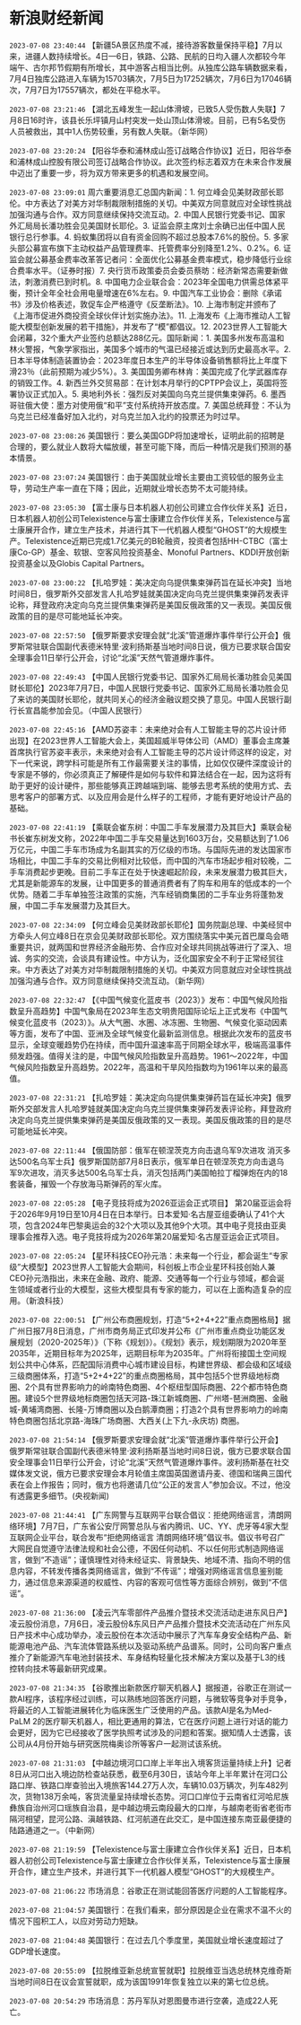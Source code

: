 # 新浪财经新闻
`2023-07-08 23:40:44` 【新疆5A景区热度不减，接待游客数量保持平稳】7月以来，进疆人数持续增长。4日—6日，铁路、公路、民航的日均入疆人次都较今年端午、古尔邦节假期有所增长，其中游客占相当比例。从独库公路车辆数据来看，7月4日独库公路进入车辆为15703辆次，7月5日为17252辆次，7月6日为17046辆次，7月7日为17557辆次，都处在平稳水平。

`2023-07-08 23:21:46` 【湖北五峰发生一起山体滑坡，已致5人受伤数人失联】7月8日16时许，该县长乐坪镇月山村突发一处山顶山体滑坡。目前，已有5名受伤人员被救出，其中1人伤势较重，另有数人失联。（新华网）

`2023-07-08 23:20:24` 【阳谷华泰和浦林成山签订战略合作协议】近日，阳谷华泰和浦林成山控股有限公司签订战略合作协议。此次签约标志着双方在未来合作发展中迈出了重要一步，将为双方带来更多的机遇和发展空间。

`2023-07-08 23:09:01` 周六重要消息汇总国内新闻：1. 何立峰会见美财政部长耶伦。中方表达了对美方对华制裁限制措施的关切。中美双方同意就应对全球性挑战加强沟通与合作。双方同意继续保持交流互动。2. 中国人民银行党委书记、国家外汇局局长潘功胜会见美国财长耶伦。3. 证监会原主席刘士余确已出任中国人民银行总行参事。4. 蚂蚁集团将以自有资金回购不超过总股本7.6%的股份。5. 多家头部公募宣布旗下主动权益产品管理费率、托管费率分别降至1.2%、0.2%。6. 证监会就公募基金费率改革答记者问：全面优化公募基金费率模式，稳步降低行业综合费率水平。（证券时报）7. 央行货币政策委员会委员蔡昉：经济新常态需要新做法，刺激消费已到时机。8. 中国电力企业联合会：2023年全国电力供需总体紧平衡，预计全年全社会用电量增速在6%左右。9. 中国汽车工业协会：删除《承诺书》涉及价格表述，敦促车企严格遵守《反垄断法》。10. 上海市制定并颁布了《上海市促进外商投资全球伙伴计划实施办法》。11. 上海发布《上海市推动人工智能大模型创新发展的若干措施》，并发布了“模”都倡议。12. 2023世界人工智能大会闭幕，32个重大产业签约总额达288亿元。国际新闻：1. 美国多州发布高温和林火警报，气象学家指出，美国多个城市的气温已经接近或达到历史最高水平。2. 日本半导体制造装置协会：2023年度日本生产的半导体设备销售额将比上年度下滑23％（此前预期为减少5%）。3. 美国国务卿布林肯：美国完成了化学武器库存的销毁工作。4. 新西兰外交贸易部：在计划本月举行的CPTPP会议上，英国将签署协议正式加入。5. 奥地利外长：强烈反对美国向乌克兰提供集束弹药。6. 墨西哥驻俄大使：墨方对使用俄“和平”支付系统持开放态度。7. 美国总统拜登：不认为乌克兰已经准备好加入北约，对乌克兰加入北约的投票还为时过早。

`2023-07-08 23:08:26` 美国银行：要么美国GDP将加速增长，证明此前的招聘是合理的，要么就业人数将大幅放缓，甚至可能下降，而后一种情况是我们预测的基本情景。

`2023-07-08 23:07:24` 美国银行：由于美国就业增长主要由工资较低的服务业主导，劳动生产率一直在下降；因此，近期就业增长态势不太可能持续。

`2023-07-08 23:05:30` 【富士康与日本机器人初创公司建立合作伙伴关系】近日，日本机器人初创公司Telexistence与富士康建立合作伙伴关系，Telexistence与富士康展开合作，建立生产技术，并进行其下一代机器人模型“GHOST”的大规模生产。Telexistence近期已完成1.7亿美元的B轮融资，投资者包括HH-CTBC（富士康Co-GP）基金、软银、空客风险投资基金、Monoful Partners、KDDI开放创新投资基金以及Globis Capital Partners。

`2023-07-08 23:00:22` 【扎哈罗娃：美决定向乌提供集束弹药旨在延长冲突】当地时间8日，俄罗斯外交部发言人扎哈罗娃就美国决定向乌克兰提供集束弹药发表评论称，拜登政府决定向乌克兰提供集束弹药是美国反俄政策的又一表现。美国反俄政策的目的是尽可能地延长冲突。

`2023-07-08 22:57:50` 【俄罗斯要求安理会就“北溪”管道爆炸事件举行公开会】俄罗斯常驻联合国副代表德米特里·波利扬斯基当地时间8日说，俄方已要求联合国安全理事会11日举行公开会，讨论“北溪”天然气管道爆炸事件。

`2023-07-08 22:49:43` 【中国人民银行党委书记、国家外汇局局长潘功胜会见美国财长耶伦】2023年7月7日，中国人民银行党委书记、国家外汇局局长潘功胜会见了来访的美国财长耶伦，就共同关心的经济金融议题交换了意见。中国人民银行副行长宣昌能参加会见。（中国人民银行）

`2023-07-08 22:45:16` 【AMD苏姿丰：未来绝对会有人工智能主导的芯片设计师出现】在2023世界人工智能大会上，美国超威半导体公司（AMD）董事会主席兼首席执行官苏姿丰表示，未来绝对会有人工智能主导的芯片设计师这样的设定，对下一代来说，跨学科可能是所有工作最需要关注的事情，比如仅仅硬件深度设计的专家是不够的，你必须真正了解硬件是如何与软件和算法结合在一起，因为这将有助于更好的设计硬件，那些能够真正跨越端到端、能够去思考系统的使用方式、去思考客户的部署方式、以及应用会是什么样子的工程师，才能有更好地设计产品的基础。

`2023-07-08 22:41:19` 【乘联会崔东树：中国二手车发展潜力及其巨大】乘联会秘书长崔东树发文称，2022年中国二手车交易量达到1603万台，交易额达到了1.06万亿元，中国二手车市场成为名副其实的万亿级的市场。与国际先进的发达国家市场相比，中国二手车的交易比例相对比较低，而中国的汽车市场起步相对较晚，二手车消费起步更晚。目前二手车正在处于快速崛起阶段，未来发展潜力极其巨大，尤其是新能源车的发展，让中国更多的普通消费者有了购车和用车的低成本的一个优势。随着二手车单独签注政策的实施，汽车经销商集团的二手车业务将蓬勃发展，中国二手车发展潜力及其巨大。

`2023-07-08 22:34:09` 【何立峰会见美财政部长耶伦】国务院副总理、中美经贸中方牵头人何立峰8日在京会见美财政部长耶伦。双方围绕落实中美元首巴厘岛会晤重要共识，就两国和世界经济金融形势、合作应对全球共同挑战等进行了深入、坦诚、务实的交流，会谈具有建设性。中方认为，泛化国家安全不利于正常经贸往来。中方表达了对美方对华制裁限制措施的关切。中美双方同意就应对全球性挑战加强沟通与合作。双方同意继续保持交流互动。（新华网）

`2023-07-08 22:32:47` 【《中国气候变化蓝皮书（2023）》发布：中国气候风险指数呈升高趋势】中国气象局在2023年生态文明贵阳国际论坛上正式发布《中国气候变化蓝皮书（2023）》。从大气圈、水圈、冰冻圈、生物圈、气候变化驱动因素等方面，发布了中国、亚洲及全球气候变化最新监测信息。根据此次发布的蓝皮书显示，全球变暖趋势仍在持续，而中国升温速率高于同期全球水平，极端高温事件频发趋强。值得关注的是，中国气候风险指数呈升高趋势。1961～2022年，中国气候风险指数呈升高趋势。2022年，高温和干旱风险指数均为1961年以来的最高值。

`2023-07-08 22:31:21` 【扎哈罗娃：美决定向乌提供集束弹药旨在延长冲突】俄罗斯外交部发言人扎哈罗娃就美国决定向乌克兰提供集束弹药发表评论称，拜登政府决定向乌克兰提供集束弹药是美国反俄政策的又一表现。美国反俄政策的目的是尽可能地延长冲突。

`2023-07-08 22:11:44` 【俄国防部：俄军在顿涅茨克方向击退乌军9次进攻 消灭多达500名乌军士兵】俄罗斯国防部7月8日表示，俄军单日在顿涅茨克方向击退乌军9次进攻，消灭多达500名乌军士兵，消灭包括两门美国帕拉丁榴弹炮在内的18套装备，摧毁一个存放海马斯弹药的军火库。

`2023-07-08 22:05:28` 【电子竞技将成为2026亚运会正式项目】 第20届亚运会将于2026年9月19日至10月4日在日本举行。日本爱知·名古屋亚组委确认了41个大项，包含2024年巴黎奥运会的32个大项以及其他9个大项。其中电子竞技由亚奥理事会推荐入选。电子竞技将成为2026年第20届爱知·名古屋亚运会正式项目。

`2023-07-08 22:05:24` 【星环科技CEO孙元浩：未来每一个行业，都会诞生“专家级”大模型】2023世界人工智能大会期间，科创板上市企业星环科技创始人兼CEO孙元浩指出，未来在金融、政府、能源、交通等每一个行业与领域，都会诞生领域或者行业的大模型，这些大模型具有专家的能力，可以在上面构造复杂的应用。（新浪科技）

`2023-07-08 22:00:51` 【广州公布商圈规划，打造“5+2+4+22”重点商圈格局】据广州日报7月8日消息，广州市商务局正式印发并公布《广州市重点商业功能区发展规划（2020-2025年）》（下称《规划》）。《规划》表示，规划期限为2020年至2035年，近期目标年为2025年，远期目标年为2035年。广州将衔接国土空间规划公共中心体系，匹配国际消费中心城市建设目标，构建世界级、都会级和区域级三级商圈体系，打造“5+2+4+22”的重点商圈格局，其中包括5个世界级地标商圈、2个具有世界影响力的岭南特色商圈、4个枢纽型国际商圈、22个都市特色商圈。建设5个世界级地标商圈包括天河路-珠江新城商圈、广州塔-琶洲商圈、金融城-黄埔湾商圈、长隆-万博商圈以及白鹅潭商圈；打造2个具有世界影响力的岭南特色商圈包括北京路-海珠广场商圈、大西关(上下九-永庆坊) 商圈。

`2023-07-08 21:54:14` 【俄罗斯要求安理会就“北溪”管道爆炸事件举行公开会】 俄罗斯常驻联合国副代表德米特里·波利扬斯基当地时间8日说，俄方已要求联合国安全理事会11日举行公开会，讨论“北溪”天然气管道爆炸事件。波利扬斯基在社交媒体发文说，俄方已要求安理会本月轮值主席国英国邀请丹麦、德国和瑞典三国代表在会上作报告；同时，俄方也将邀请几位“公正的发言人”参加会议。不过，他没有透露更多细节。(央视新闻)

`2023-07-08 21:44:41` 【广东网警与互联网平台联合倡议：拒绝网络谣言，清朗网络环境】7月7日，广东省公安厅网警总队与省内腾讯、UC、YY、虎牙等4家大型互联网企业平台，联合发布“拒绝网络谣言 清朗网络环境”倡议书。倡议书号召广大网民自觉遵守法律法规和社会公德，不因任何动机、不以任何形式制造网络谣言，做到“不造谣”；谨慎理性对待未经证实、背景缺失、地域不清、指向不明的信息内容，不转发传播各类网络谣言，做到“不传谣”；增强对网络谣言信息鉴别能力，通过信息来源渠道的权威性、内容的客观可信性等方面综合辨别，做到“不信谣”。

`2023-07-08 21:36:00` 【凌云汽车零部件产品推介暨技术交流活动走进东风日产】凌云股份消息，7月6日，凌云股份&东风日产产品推介暨技术交流活动在广州东风日产技术中心成功举办，凌云股份在本次活动中展示了汽车车身安全结构产品、新能源电池产品、汽车流体管路系统以及驱动系统产品谱系。同时，公司向客户重点推介了新能源汽车电池封装技术、车身结构轻量化技术解决方案以及基于L3的线控转向技术等最新研究成果。

`2023-07-08 21:34:35` 【谷歌推出新款医疗聊天机器人】据报道，谷歌正在测试一款AI程序，该程序经过训练，可以熟练地回答医疗问题，与微软等竞争对手竞争，将最近的人工智能进展转化为临床医生广泛使用的产品。该款AI是名为Med-PaLM 2的医疗聊天机器人，相比更通用的算法，它在医疗问题上进行对话的能力会更好，因为它已经接收了医学执照考试涉及的问题和答案。据知情人士透露，该公司从4月份开始与研究医院梅奥诊所等客户一起测试该系统。

`2023-07-08 21:31:03` 【中越边境河口口岸上半年出入境客货运量持续上升】记者8日从河口出入境边防检查站获悉，截至6月30日，该站今年上半年累计在河口公路口岸、铁路口岸查验出入境旅客144.27万人次，车辆10.03万辆次，列车482列次，货物138万余吨，客货流量呈持续增长态势。河口口岸位于云南省红河哈尼族彝族自治州河口瑶族自治县，是中越边境云南段最大的口岸，与越南老街省老街市隔河相望，昆河公路、滇越铁路、红河航道在此交汇，是中国连接东南亚最便捷的陆路通道之一。（中新网）

`2023-07-08 21:19:59` 【Telexistence与富士康建立合作伙伴关系】近日，日本机器人初创公司Telexistence与富士康建立合作伙伴关系，Telexistence与富士康展开合作，建立生产技术，并进行其下一代机器人模型“GHOST”的大规模生产。

`2023-07-08 21:06:22` 市场消息：谷歌正在测试能回答医疗问题的人工智能程序。

`2023-07-08 21:04:57` 美国银行：在我们看来，部分原因是企业在需求不温不火的情况下囤积工人，以应对劳动力短缺。

`2023-07-08 21:04:48` 美国银行：在过去几个季度里，美国就业增长速度超过了GDP增长速度。

`2023-07-08 20:55:09` 【拉脱维亚新总统宣誓就职】拉脱维亚当选总统林克维奇斯当地时间8日在议会宣誓就职，成为该国1991年恢复独立以来的第七位总统。

`2023-07-08 20:54:29` 市场消息：苏丹军队对恩图曼市进行空袭，造成22人死亡。

